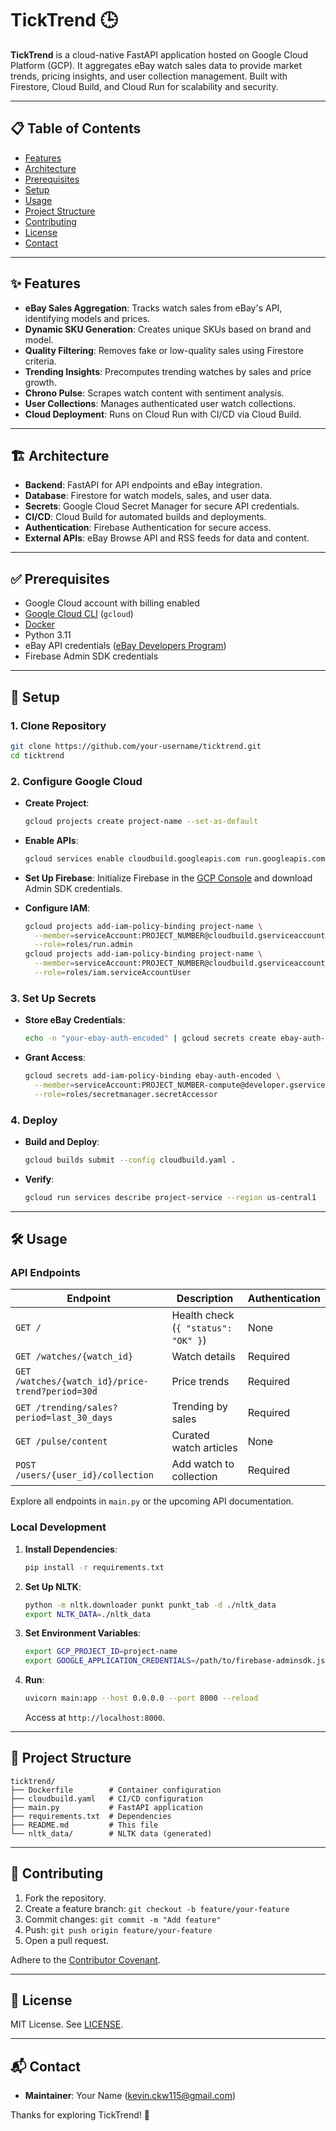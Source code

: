 
# TickTrend 🕒

**TickTrend** is a cloud-native FastAPI application hosted on Google Cloud Platform (GCP). It aggregates eBay watch sales data to provide market trends, pricing insights, and user collection management. Built with Firestore, Cloud Build, and Cloud Run for scalability and security.

---

## 📋 Table of Contents

- [Features](#-features)
- [Architecture](#-architecture)
- [Prerequisites](#-prerequisites)
- [Setup](#-setup)
- [Usage](#-usage)
- [Project Structure](#-project-structure)
- [Contributing](#-contributing)
- [License](#-license)
- [Contact](#-contact)

---

## ✨ Features

- **eBay Sales Aggregation**: Tracks watch sales from eBay's API, identifying models and prices.
- **Dynamic SKU Generation**: Creates unique SKUs based on brand and model.
- **Quality Filtering**: Removes fake or low-quality sales using Firestore criteria.
- **Trending Insights**: Precomputes trending watches by sales and price growth.
- **Chrono Pulse**: Scrapes watch content with sentiment analysis.
- **User Collections**: Manages authenticated user watch collections.
- **Cloud Deployment**: Runs on Cloud Run with CI/CD via Cloud Build.

---

## 🏗️ Architecture

- **Backend**: FastAPI for API endpoints and eBay integration.
- **Database**: Firestore for watch models, sales, and user data.
- **Secrets**: Google Cloud Secret Manager for secure API credentials.
- **CI/CD**: Cloud Build for automated builds and deployments.
- **Authentication**: Firebase Authentication for secure access.
- **External APIs**: eBay Browse API and RSS feeds for data and content.

---

## ✅ Prerequisites

- Google Cloud account with billing enabled
- [Google Cloud CLI](https://cloud.google.com/sdk/docs/install) (`gcloud`)
- [Docker](https://www.docker.com/get-started)
- Python 3.11
- eBay API credentials ([eBay Developers Program](https://developer.ebay.com/))
- Firebase Admin SDK credentials

---

## 🚀 Setup

### 1. Clone Repository

```bash
git clone https://github.com/your-username/ticktrend.git
cd ticktrend
```

### 2. Configure Google Cloud

- **Create Project**:
  ```bash
  gcloud projects create project-name --set-as-default
  ```

- **Enable APIs**:
  ```bash
  gcloud services enable cloudbuild.googleapis.com run.googleapis.com firestore.googleapis.com secretmanager.googleapis.com
  ```

- **Set Up Firebase**:
  Initialize Firebase in the [GCP Console](https://console.firebase.google.com/) and download Admin SDK credentials.

- **Configure IAM**:
  ```bash
  gcloud projects add-iam-policy-binding project-name \
    --member=serviceAccount:PROJECT_NUMBER@cloudbuild.gserviceaccount.com \
    --role=roles/run.admin
  gcloud projects add-iam-policy-binding project-name \
    --member=serviceAccount:PROJECT_NUMBER@cloudbuild.gserviceaccount.com \
    --role=roles/iam.serviceAccountUser
  ```

### 3. Set Up Secrets

- **Store eBay Credentials**:
  ```bash
  echo -n "your-ebay-auth-encoded" | gcloud secrets create ebay-auth-encoded --data-file=-
  ```

- **Grant Access**:
  ```bash
  gcloud secrets add-iam-policy-binding ebay-auth-encoded \
    --member=serviceAccount:PROJECT_NUMBER-compute@developer.gserviceaccount.com \
    --role=roles/secretmanager.secretAccessor
  ```

### 4. Deploy

- **Build and Deploy**:
  ```bash
  gcloud builds submit --config cloudbuild.yaml .
  ```

- **Verify**:
  ```bash
  gcloud run services describe project-service --region us-central1
  ```

---

## 🛠️ Usage

### API Endpoints

| Endpoint | Description | Authentication |
|----------|-------------|----------------|
| `GET /` | Health check (`{ "status": "OK" }`) | None |
| `GET /watches/{watch_id}` | Watch details | Required |
| `GET /watches/{watch_id}/price-trend?period=30d` | Price trends | Required |
| `GET /trending/sales?period=last_30_days` | Trending by sales | Required |
| `GET /pulse/content` | Curated watch articles | None |
| `POST /users/{user_id}/collection` | Add watch to collection | Required |

Explore all endpoints in `main.py` or the upcoming API documentation.

### Local Development

1. **Install Dependencies**:
   ```bash
   pip install -r requirements.txt
   ```

2. **Set Up NLTK**:
   ```bash
   python -m nltk.downloader punkt punkt_tab -d ./nltk_data
   export NLTK_DATA=./nltk_data
   ```

3. **Set Environment Variables**:
   ```bash
   export GCP_PROJECT_ID=project-name
   export GOOGLE_APPLICATION_CREDENTIALS=/path/to/firebase-adminsdk.json
   ```

4. **Run**:
   ```bash
   uvicorn main:app --host 0.0.0.0 --port 8000 --reload
   ```

   Access at `http://localhost:8000`.

---

## 📂 Project Structure

```
ticktrend/
├── Dockerfile        # Container configuration
├── cloudbuild.yaml   # CI/CD configuration
├── main.py           # FastAPI application
├── requirements.txt  # Dependencies
├── README.md         # This file
└── nltk_data/        # NLTK data (generated)
```

---

## 🤝 Contributing

1. Fork the repository.
2. Create a feature branch: `git checkout -b feature/your-feature`
3. Commit changes: `git commit -m "Add feature"`
4. Push: `git push origin feature/your-feature`
5. Open a pull request.

Adhere to the [Contributor Covenant](https://www.contributor-covenant.org/).

---

## 📜 License

MIT License. See [LICENSE](LICENSE).

---

## 📬 Contact

- **Maintainer**: Your Name (kevin.ckw115@gmail.com)

Thanks for exploring TickTrend! 🚀


